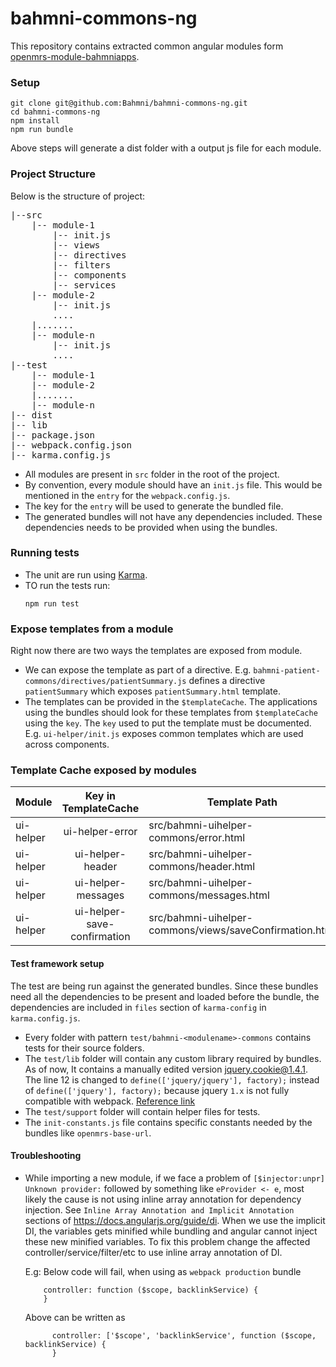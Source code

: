 # bahmni-commons-ng
This repository contains extracted common angular modules form [openmrs-module-bahmniapps](https://github.com/Bahmni/openmrs-module-bahmniapps).

### Setup 
```
git clone git@github.com:Bahmni/bahmni-commons-ng.git
cd bahmni-commons-ng
npm install
npm run bundle
```
Above steps will generate a dist folder with a output js file for each module.


### Project Structure
Below is the structure of project:
<pre>
|--src
    |-- module-1
        |-- init.js
        |-- views
        |-- directives
        |-- filters
        |-- components
        |-- services
    |-- module-2
        |-- init.js
        ....
    |.......	
    |-- module-n
        |-- init.js
        ....
|--test
    |-- module-1
    |-- module-2
    |.......	
    |-- module-n
|-- dist
|-- lib
|-- package.json
|-- webpack.config.json
|-- karma.config.js
</pre>
* All modules are present in `src` folder in the root of the project.
* By convention, every module should have an `init.js` file. This would be mentioned in the `entry` for the `webpack.config.js`.
* The key for the `entry` will be used to generate the bundled file.  
* The generated bundles will not have any dependencies included. These dependencies needs to be provided when using the bundles. 

### Running tests
* The unit are run using [Karma](https://karma-runner.github.io/latest/index.html).
* TO run the tests run:
    ```
    npm run test
    ```  

### Expose templates from a module
Right now there are two ways the templates are exposed from module.
* We can expose the template as part of a directive. E.g. `bahmni-patient-commons/directives/patientSummary.js` defines a directive `patientSummary` which exposes `patientSummary.html` template.
* The templates can be provided in the `$templateCache`. The applications using the bundles should look for these templates from `$templateCache` using the `key`. The `key` used to put the template must be documented. E.g. `ui-helper/init.js` exposes common templates which are used across components.

### Template Cache exposed by modules
| Module | Key in TemplateCache | Template Path |
| ------ | :-------------------:| ------------ |
| ui-helper | ui-helper-error | src/bahmni-uihelper-commons/error.html |
| ui-helper | ui-helper-header | src/bahmni-uihelper-commons/header.html |
| ui-helper | ui-helper-messages | src/bahmni-uihelper-commons/messages.html |
| ui-helper | ui-helper-save-confirmation | src/bahmni-uihelper-commons/views/saveConfirmation.html |
  
#### Test framework setup
The test are being run against the generated bundles. Since these bundles need all the dependencies to be present and loaded before the bundle, the dependencies are included in `files` section of `karma-config` in `karma.config.js`.

* Every folder with pattern `test/bahmni-<modulename>-commons` contains tests for their source folders.
* The `test/lib` folder will contain any custom library required by bundles. As of now, It contains a manually edited version jquery.cookie@1.4.1. The line 12 is changed to `define(['jquery/jquery'], factory);` instead of `define(['jquery'], factory);` because jquery `1.x` is not fully compatible with webpack.
 [Reference link](https://github.com/facebook/create-react-app/issues/679#issuecomment-247928334)
* The `test/support` folder will contain helper files for tests.
* The `init-constants.js` file contains specific constants needed by the bundles like `openmrs-base-url`.

#### Troubleshooting
* While importing a new module, if we face a problem of `[$injector:unpr] Unknown provider:` followed by something like `eProvider <- e`, most likely the cause is not using inline array annotation for dependency injection. See `Inline Array Annotation and Implicit Annotation` sections of https://docs.angularjs.org/guide/di.
  When we use the implicit DI, the variables gets minified while bundling and angular cannot inject these new minified variables. To fix this problem change the affected controller/service/filter/etc to use  inline array annotation of DI. 

  E.g:
  Below code will fail, when using as `webpack production` bundle
  ```
      controller: function ($scope, backlinkService) {
      }
  ```
  Above can be written as      
  ```
        controller: ['$scope', 'backlinkService', function ($scope, backlinkService) {
        }
    ```